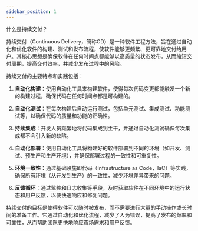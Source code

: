 ```yaml
---
sidebar_position: 1
---
```


什么是持续交付？

持续交付（Continuous Delivery，简称CD）是一种软件工程方法，旨在通过自动化和优化软件的构建、测试和发布流程，使软件能够更频繁、更可靠地交付给用户。其核心思想是确保软件在任何时间点都能够以高质量的状态发布，从而缩短交付周期，提高交付效率，并减少发布过程中的风险。

持续交付的主要特点和实践包括：

1. **自动化构建**：使用自动化工具来构建软件，使得每次代码变更都能触发一个新的构建过程，确保代码在任何时间点都是可构建的。

2. **自动化测试**：在每次构建后自动运行测试，包括单元测试、集成测试、功能测试等，以确保代码的质量和功能的正确性。

3. **持续集成**：开发人员频繁地将代码集成到主干，并通过自动化测试确保每次集成都不会引入新的缺陷。

4. **自动化部署**：使用自动化工具将构建好的软件部署到不同的环境（如开发、测试、预生产和生产环境），并确保部署过程的一致性和可重复性。

5. **环境一致性**：通过基础设施即代码（Infrastructure as Code，IaC）等实践，确保所有环境（从开发到生产）的一致性，减少环境差异带来的问题。

6. **反馈循环**：通过监控和日志收集等手段，及时获取软件在不同环境中的运行状态和用户反馈，以便快速响应和修复问题。

持续交付的目标是使得软件可以随时被发布，而不需要进行大量的手动操作或长时间的准备工作。它通过自动化和优化流程，减少了人为错误，提高了发布的频率和可靠性，从而帮助团队更快地响应市场需求和用户反馈。